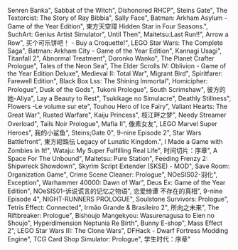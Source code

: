 Senren Banka", 
Sabbat of the Witch", 
Dishonored RHCP", 
Steins Gate", 
The Textorcist: The Story of Ray Bibbia", 
Sally Face", 
Batman: Arkham Asylum - Game of the Year Edition", 
東方天空璋 Hidden Star in Four Seasons.", 
SuchArt: Genius Artist Simulator", 
Until Then", 
Maitetsu:Last Run!!", 
Arrow a Row", 
买个可乐饼吧！ - Buy a Croquette!", 
LEGO Star Wars: The Complete Saga", 
Batman: Arkham City - Game of the Year Edition", 
Kannagi Usagi", 
Titanfall 2", 
Abnormal Treatment", 
Doronko Wanko", 
The Planet Crafter Prologue", 
Tales of the Neon Sea", 
The Elder Scrolls IV: Oblivion - Game of the Year Edition Deluxe",
Medieval II: Total War", 
Migrant Bird", 
Spiritfarer: Farewell Edition", 
Black Box Lss: The Shining Immortal", 
Homicipher: Prologue", 
Dusk of the Gods", 
Tukoni Prologue",
South Scrimshaw", 
彼方的她-Aliya",
Lay a Beauty to Rest", 
Tsukikage no Simulacre", 
Deathly Stillness", 
Flowers -Le volume sur ete", 
Touhou Hero of Ice Fairy", 
Valiant Hearts: The Great War", 
Rusted Warfare", 
Kaiju Princess", 
枝江畔之梦", 
Needy Streamer Overload", 
Tails Noir Prologue", 
Mafia II", 
像素女友", 
LEGO Marvel Super Heroes", 
我的小鲨鱼", 
Steins;Gate 0", 
9-nine Episode 2", 
Star Wars Battlefront", 
東方紺珠伝 Legacy of Lunatic Kingdom.", 
I Made a Game with Zombies in It!", 
Wataju: My Super Fulfilling Real Life", 
时间切片：序章", 
A Space For The Unbound", 
Maitetsu: Pure Station", 
Feeding Frenzy 2: Shipwreck Showdown", 
Skyrim Script Extender (SKSE) - MOD", 
Save Room: Organization Game", 
Crime Scene Cleaner: Prologue", 
NOeSIS02-羽化", 
Exception", 
Warhammer 40000: Dawn of War", 
Deus Ex: Game of the Year Edition", 
NOeSIS01-诉说谎言的记忆之物语", 
恋爱绮谭 不存在的真相", 
9-nine Episode 4", 
NIGHT-RUNNERS PROLOGUE", 
Soulstone Survivors: Prologue", 
Tetris Effect: Connected", 
Irmão Grande & Brasileiro 2", 
所向之未来", 
The Riftbreaker: Prologue", 
Bishoujo Mangekyou: Wasurenagusa to Eien no Shoujo", 
Hyperdimension Neptunia Re Birth", 
Bunny E-shop", 
Mass Effect 2",
LEGO Star Wars III: The Clone Wars",
DFHack - Dwarf Fortress Modding Engine", 
TCG Card Shop Simulator: Prologue", 
学生时代：序章"











